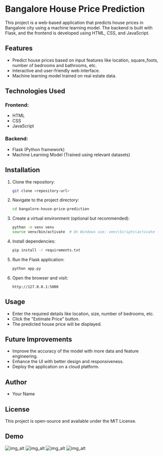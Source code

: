 # Bangalore House Price Prediction

This project is a web-based application that predicts house prices in Bangalore city using a machine learning model. The backend is built with Flask, and the frontend is developed using HTML, CSS, and JavaScript.

## Features
- Predict house prices based on input features like location, square_foots, number of bedrooms and bathrooms, etc.
- Interactive and user-friendly web interface.
- Machine learning model trained on real estate data.

## Technologies Used
### Frontend:
- HTML
- CSS
- JavaScript

### Backend:
- Flask (Python framework)
- Machine Learning Model (Trained using relevant datasets)

## Installation
1. Clone the repository:
   ```bash
   git clone <repository-url>
   ```
2. Navigate to the project directory:
   ```bash
   cd bangalore-house-price-prediction
   ```
3. Create a virtual environment (optional but recommended):
   ```bash
   python -m venv venv
   source venv/bin/activate  # On Windows use: venv\Scripts\activate
   ```
4. Install dependencies:
   ```bash
   pip install -r requirements.txt
   ```
5. Run the Flask application:
   ```bash
   python app.py
   ```
6. Open the browser and visit:
   ```
   http://127.0.0.1:5000
   ```

## Usage
- Enter the required details like location, size, number of bedrooms, etc.
- Click the "Estimate Price" button.
- The predicted house price will be displayed.


## Future Improvements
- Improve the accuracy of the model with more data and feature engineering.
- Enhance the UI with better design and responsiveness.
- Deploy the application on a cloud platform.

## Author
- Your Name

## License
This project is open-source and available under the MIT License.


## Demo

![img_alt](https://github.com/Prit572/House_price_prediction/blob/657c545865d23c229b333b64ef739c4b9e59ed8e/Bangalore_House_Price_Prediction/assert/Screenshot%202025-03-02%20121746.png)
![img_alt](https://github.com/Prit572/House_price_prediction/blob/657c545865d23c229b333b64ef739c4b9e59ed8e/Bangalore_House_Price_Prediction/assert/Screenshot%202025-03-02%20121807.png)
![img_alt](https://github.com/Prit572/House_price_prediction/blob/657c545865d23c229b333b64ef739c4b9e59ed8e/Bangalore_House_Price_Prediction/assert/Screenshot%202025-03-02%20121841.png)
![img_alt](https://github.com/Prit572/House_price_prediction/blob/657c545865d23c229b333b64ef739c4b9e59ed8e/Bangalore_House_Price_Prediction/assert/Screenshot%202025-03-02%20121907.png)
